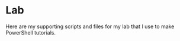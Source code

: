 # Lab

Here are my supporting scripts and files for my lab that I use to make PowerShell tutorials.
